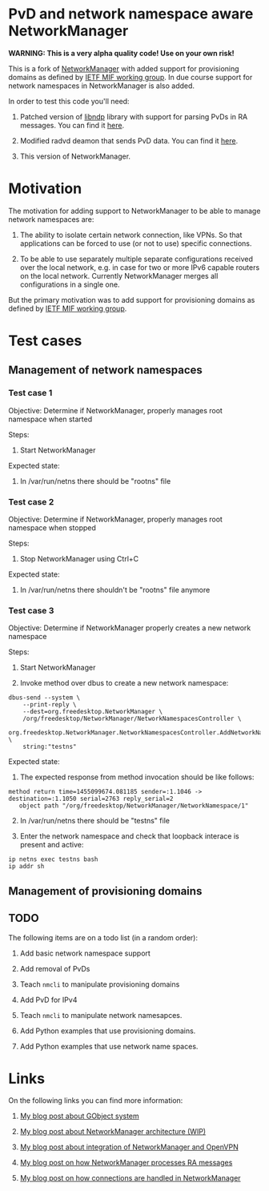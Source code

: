 # PvD and network namespace aware NetworkManager #

**WARNING: This is a very alpha quality code! Use on your own risk!**

This is a fork of [NetworkManager](http://cgit.freedesktop.org/NetworkManager/NetworkManager/tree/)
with added support for provisioning domains as defined by [IETF MIF working group](https://datatracker.ietf.org/wg/mif/charter/).
In due course support for network namespaces in NetworkManager is also added.

In order to test this code you'll need:

1. Patched version of [libndp](https://github.com/jpirko/libndp) library with support for
   parsing PvDs in RA messages. You can find it [here](https://github.com/sgros/MIF_libndp).

2. Modified radvd deamon that sends PvD data. You can find it [here](https://github.com/dskvorc/mif-radvd).

3. This version of NetworkManager.

# Motivation #

The motivation for adding support to NetworkManager to be able to manage
network namespaces are:

1. The ability to isolate certain network connection, like VPNs. So that
   applications can be forced to use (or not to use) specific connections.

2. To be able to use separately multiple separate configurations received over
   the local network, e.g. in case for two or more IPv6 capable routers on
   the local network. Currently NetworkManager merges all configurations in
   a single one.

But the primary motivation was to add support for provisioning domains
as defined by [IETF MIF working group](https://datatracker.ietf.org/wg/mif/charter/).

# Test cases #

## Management of network namespaces ##

### Test case 1 ###

Objective: Determine if NetworkManager, properly manages root namespace when started

Steps:

1. Start NetworkManager

Expected state:

1. In /var/run/netns there should be "rootns" file

### Test case 2 ###

Objective: Determine if NetworkManager, properly manages root namespace when stopped

Steps:

1. Stop NetworkManager using Ctrl+C

Expected state:

1. In /var/run/netns there shouldn't be "rootns" file anymore

### Test case 3 ###

Objective: Determine if NetworkManager properly creates a new network namespace

Steps:

1. Start NetworkManager

2. Invoke method over dbus to create a new network namespace:

```
dbus-send --system \
	--print-reply \
	--dest=org.freedesktop.NetworkManager \
	/org/freedesktop/NetworkManager/NetworkNamespacesController \
	org.freedesktop.NetworkManager.NetworkNamespacesController.AddNetworkNamespace \
	string:"testns"
```

Expected state:

1. The expected response from method invocation should be like follows:

```
method return time=1455099674.081185 sender=:1.1046 -> destination=:1.1050 serial=2763 reply_serial=2
   object path "/org/freedesktop/NetworkManager/NetworkNamespace/1"
```

2. In /var/run/netns there should be "testns" file

3. Enter the network namespace and check that loopback interace is present and active:

```
ip netns exec testns bash
ip addr sh
```

## Management of provisioning domains ##

## TODO ##

The following items are on a todo list (in a random order):

1. Add basic network namespace support

2. Add removal of PvDs

3. Teach `nmcli` to manipulate provisioning domains

4. Add PvD for IPv4

5. Teach `nmcli` to manipulate network namesapces.

6. Add Python examples that use provisioning domains.

7. Add Python examples that use network name spaces.

# Links #

On the following links you can find more information:

1. [My blog post about GObject system](http://sgros.blogspot.com/2016/01/few-tips-about-gobject-for-oo.html)

2. [My blog post about NetworkManager architecture (WIP)](http://sgros.blogspot.com/2016/02/networkmanager-architecture.html)

3. [My blog post about integration of NetworkManager and OpenVPN](http://sgros.blogspot.com/2015/12/networkmanager-and-openvpn-how-it-works.html)

4. [My blog post on how NetworkManager processes RA messages](http://sgros.blogspot.com/2016/01/processing-ra-in-networkmanager.html)

5. [My blog post on how connections are handled in NetworkManager](http://sgros.blogspot.com/2016/01/connections-in-networkmanager.html)


